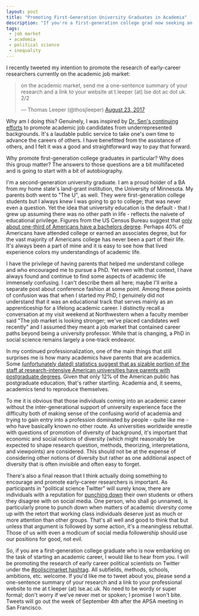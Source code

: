 ```yaml
---
layout: post
title: "Promoting First-Generation University Graduates in Academia"
description: "If you're a first-generation college grad now seeking an academic job, I want to hear from you. Here's why."
tags:
 - job market
 - academia
 - political science
 - inequality
---
```


I recently tweeted my intention to promote the research of early-career researchers currently on the academic job market:

<blockquote class="twitter-tweet" data-lang="en"><p lang="en" dir="ltr">on the academic market, send me a one-sentence summary of your research and a link to your website at t.leeper (at) lse dot ac dot uk.  2/2</p>&mdash; Thomas Leeper (@thosjleeper) <a href="https://twitter.com/thosjleeper/status/900450467662225408">August 23, 2017</a></blockquote>
<script async src="//platform.twitter.com/widgets.js" charset="utf-8"></script>

Why am I doing this? Genuinely, I was inspired by [Dr. Sen's continuing efforts](https://twitter.com/maya_sen/status/895335421491560448) to promote academic job candidates from underrepresented backgrounds. It's a laudable public service to take one's own time to advance the careers of others. I have benefitted from the assistance of others, and I felt it was a good and straightforward way to pay that forward.

Why promote first-generation college graduates in particular? Why does this group matter? The answers to those questions are a bit multifaceted and is going to start with a bit of autobiography.

I'm a second-generation university graduate. I am a proud holder of a BA from my home state's land-grant institution, the University of Minnesota. My parents both went to "The U", as well. They were first-generation college students but I always knew I was going to go to college; that was never even a question. Yet the idea that university education is the default - that I grew up assuming there was no other path in life - reflects the naivete of educational privilege. Figures from the US Census Bureau suggest that [only about one-third of Americans have a bachelors degree](https://www.census.gov/content/dam/Census/library/publications/2016/demo/p20-578.pdf). Perhaps 40% of Americans have attended college or earned an associates degree, but for the vast majority of Americans college has never been a part of their life. It's always been a part of mine and it is easy to see how that lived experience colors my understandings of academic life.

I have the privilege of having parents that helped me understand college and who encouraged me to pursue a PhD. Yet even with that context, I have always found and continue to find some aspects of academic life immensely confusing. I can't describe them all here; maybe I'll write a separate post about conference fashion at some point. Among these points of confusion was that when I started my PhD, I genuinely did not understand that it was an educational track that serves mainly as an apprenticeship for a lifelong academic career. I distinctly recall a conversation at my visit weekend at Northwestern when a faculty member said "The job market is looking stronger; we've placed candidates well recently" and I assumed they meant a job market that contained career paths beyond being a university professor. While that is changing, a PhD in social science remains largely a one-track endeavor.

In my continued professionalization, one of the main things that still surprises me is how many academics have parents that are academics. Some [(unfortunately dated) statistics suggest that as sizable portion of the staff at research-intensive American universities have parents with postgraduate degrees](http://www.u.arizona.edu/~jag/POL602/firstGen-profKniffin.pdf). Given that only 12% of the American public has postgraduate education, that's rather startling. Academia and, it seems, academics tend to reproduce themselves.

To me it is obvious that those individuals coming into an academic career without the inter-generational support of university experience face the difficulty both of making sense of the confusing world of academia and trying to gain entry into a profession dominated by people - quite like me - who have basically known no other route. As universities worldwide wrestle with questions of promotion of diversity of background, it's important that economic and social notions of diversity (which might reasonably be expected to shape research question, methods, theorizing, interpretations, and viewpoints) are considered. This should not be at the expense of considering other notions of diversity but rather as one additional aspect of diversity that is often invisible and often easy to forget.

There's also a final reason that I think actually doing something to encourage and promote early-career researchers is important. As participants in "political science Twitter" will surely know, there are individuals with a reputation for [punching down](https://sasconfidential.com/2015/12/02/on-student-shaming/) their own students or others they disagree with on social media. One person, who shall go unnamed, is particularly prone to punch down when matters of academic diversity come up with the retort that working class individuals deserve just as much or more attention than other groups. That's all well and good to think that but unless that argument is followed by some action, it's a meaningless rebuttal. Those of us with even a modicum of social media followership should use our positions for good, not evil.

So, if you are a first-generation college graduate who is now embarking on the task of starting an academic career, I would like to hear from you. I will be promoting the research of early career political scientists on Twitter under the [#poliscimarket hashtag](https://twitter.com/search?f=tweets&vertical=default&q=%23poliscimarket&src=typd). All subfields, methods, schools, ambitions, etc. welcome. If you'd like me to tweet about you, please send a one-sentence summary of your research and a link to your professional website to me at t.leeper (at) lse.ac.uk. No need to be wordy or super formal; don't worry if we've never met or spoken; I promise I won't bite. Tweets will go out the week of September 4th after the APSA meeting in San Francisco.
